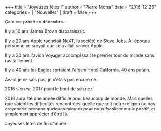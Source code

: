 +++
title      = "Joyeuses fêtes !"
author     = "Pierre Morsa"
date       = "2016-12-26"
categories = [ "Nouvelles" ]
draft      = false
+++

Ça c'est passé en décembre...

Il y a 10 ans James Brown disparaissait.

Il y a 20 ans Apple rachetait NeXT, la société de Steve Jobs. À l'époque personne ne croyait que cela allait sauver Apple.

Il y a 30 ans l'avion Voyager accomplissait le premier tour du monde sans ravitaillement.

Il y a 40 ans les Eagles sortaient l'album Hotel California. 40 ans putain.

Avant je ne sais pas, je n'étais pas encore né.

2016 s'en va, 2017 point le bout de son nez.

2016 aura été une année difficile pour beaucoup de monde. Mais quelles que soient les difficultés rencontrées, quelle que soit notre religion ou nos croyances, prenons quelques minutes pour nous focaliser sur le positif, et simplement apprécier d'être là.

Joyeuses fêtes de fin d'année !
